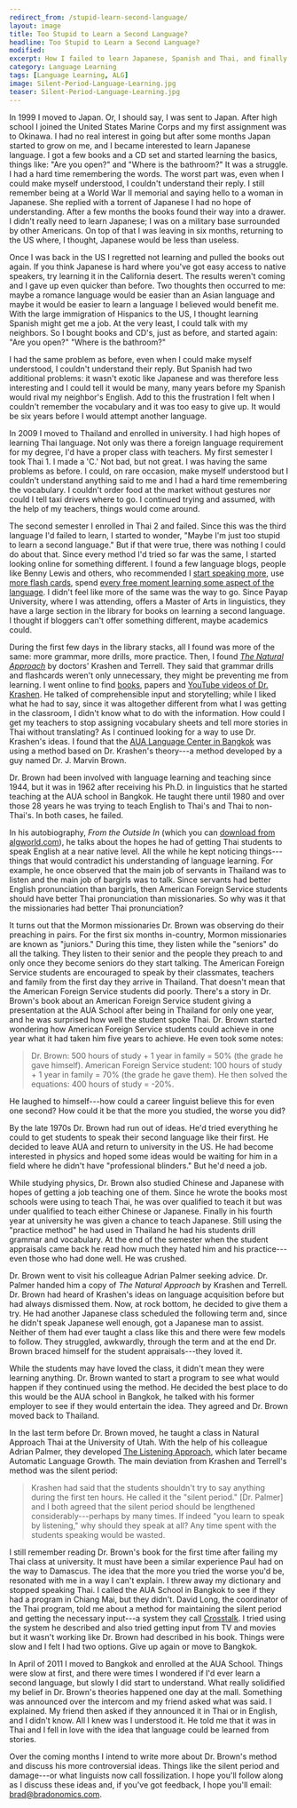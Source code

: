 ```yaml
---
redirect_from: /stupid-learn-second-language/
layout: image
title: Too Stupid to Learn a Second Language?
headline: Too Stupid to Learn a Second Language?
modified:
excerpt: How I failed to learn Japanese, Spanish and Thai, and finally found a method of language learning that worked for me.
category: Language Learning
tags: [Language Learning, ALG]
image: Silent-Period-Language-Learning.jpg
teaser: Silent-Period-Language-Learning.jpg
---
```


In 1999 I moved to Japan. Or, I should say, I was sent to Japan. After high school I joined the United States Marine Corps and my first assignment was to Okinawa. I had no real interest in going but after some months Japan started to grow on me, and I became interested to learn Japanese language. I got a few books and a CD set and started learning the basics, things like: "Are you open?" and "Where is the bathroom?" It was a struggle. I had a hard time remembering the words. The worst part was, even when I could make myself understood, I couldn't understand their reply. I still remember being at a World War II memorial and saying hello to a woman in Japanese. She replied with a torrent of Japanese I had no hope of understanding. After a few months the books found their way into a drawer. I didn't really need to learn Japanese; I was on a military base surrounded by other Americans. On top of that I was leaving in six months, returning to the US where, I thought, Japanese would be less than useless.

Once I was back in the US I regretted not learning and pulled the books out again. If you think Japanese is hard where you've got easy access to native speakers, try learning it in the California desert. The results weren't coming and I gave up even quicker than before. Two thoughts then occurred to me: maybe a romance language would be easier than an Asian language and maybe it would be easier to learn a language I believed would benefit me. With the large immigration of Hispanics to the US, I thought learning Spanish might get me a job. At the very least, I could talk with my neighbors. So I bought books and CD's, just as before, and started again: "Are you open?" "Where is the bathroom?"

I had the same problem as before, even when I could make myself understood, I couldn't understand their reply. But Spanish had two additional problems: it wasn't exotic like Japanese and was therefore less interesting and I could tell it would be many, many years before my Spanish would rival my neighbor's English. Add to this the frustration I felt when I couldn't remember the vocabulary and it was too easy to give up. It would be six years before I would attempt another language.

In 2009 I moved to Thailand and enrolled in university. I had high hopes of learning Thai language. Not only was there a foreign language requirement for my degree, I'd have a proper class with teachers. My first semester I took Thai 1. I made a 'C.' Not bad, but not great. I was having the same problems as before. I could, on rare occasion, make myself understood but I couldn't understand anything said to me and I had a hard time remembering the vocabulary. I couldn't order food at the market without gestures nor could I tell taxi drivers where to go. I continued trying and assumed, with the help of my teachers, things would come around.

The second semester I enrolled in Thai 2 and failed. Since this was the third language I'd failed to learn, I started to wonder, "Maybe I'm just too stupid to learn a second language." But if that were true, there was nothing I could do about that. Since every method I'd tried so far was the same, I started looking online for something different. I found a few language blogs, people like Benny Lewis and others, who recommended I [start speaking more](http://www.fluentin3months.com/speak-it/), use [more flash cards](http://www.everydaylanguagelearner.com/2012/01/09/language-learning-tip-using-paper-flashcards-effectivley/), spend [every free moment learning some aspect of the language](http://learnthaifromawhiteguy.com/consistency-is-key/). I didn't feel like more of the same was the way to go. Since Payap University, where I was attending, offers a Master of Arts in linguistics, they have a large section in the library for books on learning a second language. I thought if bloggers can't offer something different, maybe academics could.

During the first few days in the library stacks, all I found was more of the same: more grammar, more drills, more practice. Then, I found [_The Natural Approach_](http://www.amazon.com/gp/product/0136120296/ref=as_li_ss_tl?ie=UTF8&amp;camp=1789&amp;creative=390957&amp;creativeASIN=0136120296&amp;linkCode=as2&amp;tag=bnomics-20) by doctors' Krashen and Terrell. They said that grammar drills and flashcards weren't only unnecessary, they might be preventing me from learning. I went online to find [books](http://www.sdkrashen.com/), papers and [YouTube videos of Dr. Krashen](http://www.youtube.com/watch?v=4K11o19YNvk). He talked of comprehensible input and storytelling; while I liked what he had to say, since it was altogether different from what I was getting in the classroom, I didn't know what to do with the information. How could I get my teachers to stop assigning vocabulary sheets and tell more stories in Thai without translating? As I continued looking for a way to use Dr. Krashen's ideas. I found that the [AUA Language Center in Bangkok](http://auathai.com/) was using a method based on Dr. Krashen's theory---a method developed by a guy named Dr. J. Marvin Brown.

Dr. Brown had been involved with language learning and teaching since 1944, but it was in 1962 after receiving his Ph.D. in linguistics that he started teaching at the AUA school in Bangkok. He taught there until 1980 and over those 28 years he was trying to teach English to Thai's and Thai to non-Thai's. In both cases, he failed.

In his autobiography, _From the Outside In_ (which you can [download from algworld.com](http://algworld.com/archives.php)), he talks about the hopes he had of getting Thai students to speak English at a near native level. All the while he kept noticing things---things that would contradict his understanding of language learning. For example, he once observed that the main job of servants in Thailand was to listen and the main job of bargirls was to talk. Since servants had better English pronunciation than bargirls, then American Foreign Service students should have better Thai pronunciation than missionaries. So why was it that the missionaries had better Thai pronunciation?

It turns out that the Mormon missionaries Dr. Brown was observing do their preaching in pairs. For the first six months in-country, Mormon missionaries are known as "juniors." During this time, they listen while the "seniors" do all the talking. They listen to their senior and the people they preach to and only once they become seniors do they start talking. The American Foreign Service students are encouraged to speak by their classmates, teachers and family from the first day they arrive in Thailand. That doesn't mean that the American Foreign Service students did poorly. There's a story in Dr. Brown's book about an American Foreign Service student giving a presentation at the AUA School after being in Thailand for only one year, and he was surprised how well the student spoke Thai. Dr. Brown started wondering how American Foreign Service students could achieve in one year what it had taken him five years to achieve. He even took some notes:

> Dr. Brown: 500 hours of study + 1 year in family = 50% (the grade he gave himself). American Foreign Service student: 100 hours of study + 1 year in family = 70% (the grade he gave them). He then solved the equations: 400 hours of study = -20%.

He laughed to himself---how could a career linguist believe this for even one second? How could it be that the more you studied, the worse you did?

By the late 1970s Dr. Brown had run out of ideas. He'd tried everything he could to get students to speak their second language like their first. He decided to leave AUA and return to university in the US. He had become interested in physics and hoped some ideas would be waiting for him in a field where he didn't have "professional blinders." But he'd need a job.

While studying physics, Dr. Brown also studied Chinese and Japanese with hopes of getting a job teaching one of them. Since he wrote the books most schools were using to teach Thai, he was over qualified to teach it but was under qualified to teach either Chinese or Japanese. Finally in his fourth year at university he was given a chance to teach Japanese. Still using the "practice method" he had used in Thailand he had his students drill grammar and vocabulary. At the end of the semester when the student appraisals came back he read how much they hated him and his practice---even those who had done well. He was crushed.

Dr. Brown went to visit his colleague Adrian Palmer seeking advice. Dr. Palmer handed him a copy of _The Natural Approach_ by Krashen and Terrell. Dr. Brown had heard of Krashen's ideas on language acquisition before but had always dismissed them. Now, at rock bottom, he decided to give them a try. He had another Japanese class scheduled the following term and, since he didn't speak Japanese well enough, got a Japanese man to assist. Neither of them had ever taught a class like this and there were few models to follow. They struggled, awkwardly, through the term and at the end Dr. Brown braced himself for the student appraisals---they loved it.

While the students may have loved the class, it didn't mean they were learning anything. Dr. Brown wanted to start a program to see what would happen if they continued using the method. He decided the best place to do this would be the AUA school in Bangkok, he talked with his former employer to see if they would entertain the idea. They agreed and Dr. Brown moved back to Thailand.

In the last term before Dr. Brown moved, he taught a class in Natural Approach Thai at the University of Utah. With the help of his colleague Adrian Palmer, they developed [The Listening Approach](http://www.amazon.com/gp/product/0582907209/ref=as_li_ss_tl?ie=UTF8&amp;camp=1789&amp;creative=390957&amp;creativeASIN=0582907209&amp;linkCode=as2&amp;tag=bnomics-20), which later became Automatic Language Growth. The main deviation from Krashen and Terrell's method was the silent period:

> Krashen had said that the students shouldn't try to say anything during the first ten hours. He called it the "silent period." [Dr. Palmer] and I both agreed that the silent period should be lengthened considerably---perhaps by many times. If indeed "you learn to speak by listening," why should they speak at all? Any time spent with the students speaking would be wasted.

I still remember reading Dr. Brown's book for the first time after failing my Thai class at university. It must have been a similar experience Paul had on the way to Damascus. The idea that the more you tried the worse you'd be, resonated with me in a way I can't explain. I threw away my dictionary and stopped speaking Thai. I called the AUA School in Bangkok to see if they had a program in Chiang Mai, but they didn't. David Long, the coordinator of the Thai program, told me about a method for maintaining the silent period and getting the necessary input---a system they call [Crosstalk](http://algworld.com/crosstalk). I tried using the system he described and also tried getting input from TV and movies but it wasn't working like Dr. Brown had described in his book. Things were slow and I felt I had two options. Give up again or move to Bangkok.

In April of 2011 I moved to Bangkok and enrolled at the AUA School. Things were slow at first, and there were times I wondered if I'd ever learn a second language, but slowly I did start to understand. What really solidified my belief in Dr. Brown's theories happened one day at the mall. Something was announced over the intercom and my friend asked what was said. I explained. My friend then asked if they announced it in Thai or in English, and I didn't know. All I knew was I understood it. He told me that it was in Thai and I fell in love with the idea that language could be learned from stories.

Over the coming months I intend to write more about Dr. Brown's method and discuss his more controversial ideas. Things like the silent period and damage---or what linguists now call fossilization. I hope you'll follow along as I discuss these ideas and, if you've got feedback, I hope you'll email: brad@bradonomics.com.